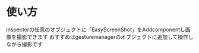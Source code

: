 # 使い方
inspectorの任意のオブジェクトに「EasyScreenShot」をAddcomponentし画像を撮影できます
おすすめはgesturemanagerのオブジェクトに追加して操作しながら撮影です
